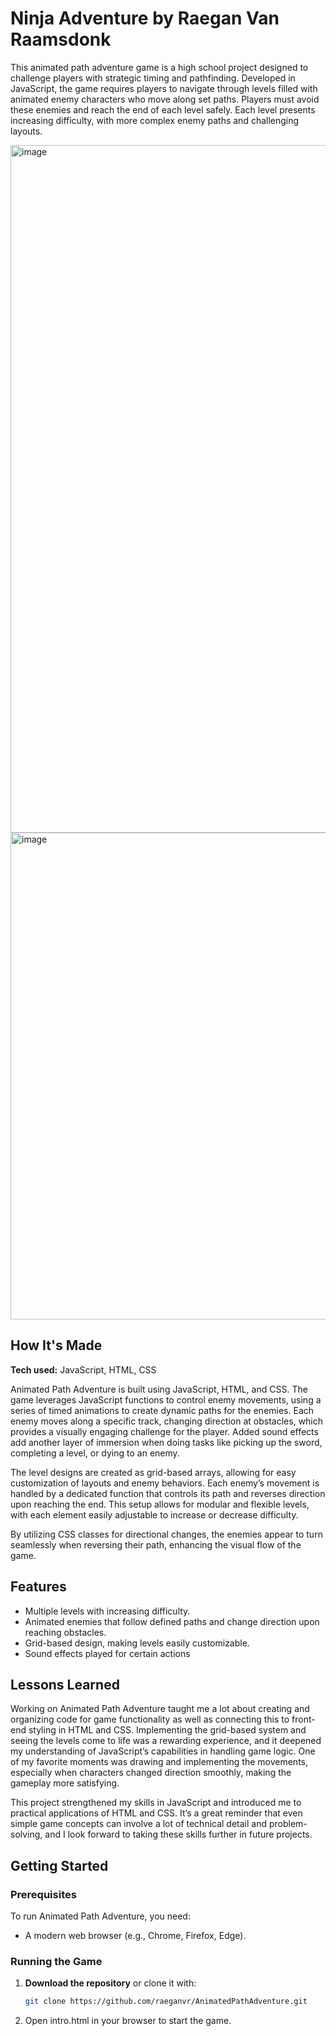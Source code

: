 # Ninja Adventure by Raegan Van Raamsdonk

This animated path adventure game is a high school project designed to challenge players with strategic timing and pathfinding. Developed in JavaScript, the game requires players to navigate through levels filled with animated enemy characters who move along set paths. Players must avoid these enemies and reach the end of each level safely. Each level presents increasing difficulty, with more complex enemy paths and challenging layouts.

<img width="1100" alt="image" src="https://github.com/user-attachments/assets/0914ec8e-de80-474b-819f-443e1958c96f">
<img width="779" alt="image" src="https://github.com/user-attachments/assets/56397bb8-9593-460d-9209-8d6cc2b7472b">


## How It's Made
**Tech used:** JavaScript, HTML, CSS

Animated Path Adventure is built using JavaScript, HTML, and CSS. The game leverages JavaScript functions to control enemy movements, using a series of timed animations to create dynamic paths for the enemies. Each enemy moves along a specific track, changing direction at obstacles, which provides a visually engaging challenge for the player. Added sound effects add another layer of immersion when doing tasks like picking up the sword, completing a level, or dying to an enemy.

The level designs are created as grid-based arrays, allowing for easy customization of layouts and enemy behaviors. Each enemy’s movement is handled by a dedicated function that controls its path and reverses direction upon reaching the end. This setup allows for modular and flexible levels, with each element easily adjustable to increase or decrease difficulty.

By utilizing CSS classes for directional changes, the enemies appear to turn seamlessly when reversing their path, enhancing the visual flow of the game.

## Features
- Multiple levels with increasing difficulty.
- Animated enemies that follow defined paths and change direction upon reaching obstacles.
- Grid-based design, making levels easily customizable.
- Sound effects played for certain actions

## Lessons Learned

Working on Animated Path Adventure taught me a lot about creating and organizing code for game functionality as well as connecting this to front-end styling in HTML and CSS. Implementing the grid-based system and seeing the levels come to life was a rewarding experience, and it deepened my understanding of JavaScript’s capabilities in handling game logic. One of my favorite moments was drawing and implementing the movements, especially when characters changed direction smoothly, making the gameplay more satisfying.

This project strengthened my skills in JavaScript and introduced me to practical applications of HTML and CSS. It’s a great reminder that even simple game concepts can involve a lot of technical detail and problem-solving, and I look forward to taking these skills further in future projects.

## Getting Started

### Prerequisites
To run Animated Path Adventure, you need:
- A modern web browser (e.g., Chrome, Firefox, Edge).

### Running the Game

1. **Download the repository** or clone it with:
   ```bash
   git clone https://github.com/raeganvr/AnimatedPathAdventure.git
2. Open intro.html in your browser to start the game.
